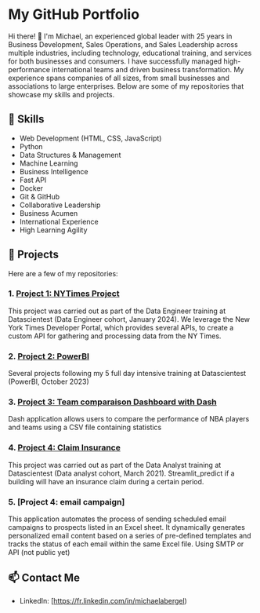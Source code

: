 # My GitHub Portfolio

Hi there! 👋 I'm Michael, an experienced global leader with 25 years in Business Development, Sales Operations, and Sales Leadership across multiple industries, including technology, educational training, and services for both businesses and consumers. I have successfully managed high-performance international teams and driven business transformation. My experience spans companies of all sizes, from small businesses and associations to large enterprises. Below are some of my repositories that showcase my skills and projects.

## 🔧 Skills
- Web Development (HTML, CSS, JavaScript)
- Python
- Data Structures & Management
- Machine Learning
- Business Intelligence
- Fast API
- Docker
- Git & GitHub
- Collaborative Leadership
- Business Acumen
- International Experience
- High Learning Agility

## 💼 Projects

Here are a few of my repositories:

### 1. [Project 1: NYTimes Project](https://github.com/gelamick/portfolio-main/nytimes)
This project was carried out as part of the Data Engineer training at Datascientest (Data Engineer cohort, January 2024). We leverage the New York Times Developer Portal, which provides several APIs, to create a custom API for gathering and processing data from the NY Times.

### 2. [Project 2: PowerBI](https://github.com/gelamick/portfolio-main/powerbiex)
Several projects following my 5 full day intensive training at Datascientest (PowerBI, October 2023)

### 3. [Project 3: Team comparaison Dashboard with Dash ](https://github.com/gelamick/portfolio-main/teamcomparedash)
Dash application allows users to compare the performance of NBA players and teams using a CSV file containing statistics

### 4. [Project 4: Claim Insurance](https://github.com/gelamick/claim_insurance)
This project was carried out as part of the Data Analyst training at Datascientest (Data analyst cohort, March 2021). Streamlit_predict if a building will have an insurance claim during a certain period. 

### 5. [Project 4: email campaign] 
This application automates the process of sending scheduled email campaigns to prospects listed in an Excel sheet. It dynamically generates personalized email content based on a series of pre-defined templates and tracks the status of each email within the same Excel file. Using SMTP or API  (not public yet)

## 📫 Contact Me
- LinkedIn: [https://fr.linkedin.com/in/michaelabergel)
